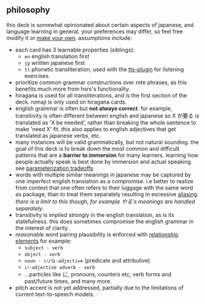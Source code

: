 ## philosophy

this deck is somewhat opinionated about certain aspects of japanese, and language learning in general. your preferences may differ, so feel free modify it or [make your own](https://github.com/satchelspencer/hsrs/blob/main/docs/deck-creation.md). assumptions include:

- each card has 3 learnable properties (siblings):
  - `en` english translation first
  - `jp` written japanese first
  - `tl` phonetic transliteration, used with the [tts-plugin](https://github.com/satchelspencer/hsrs-tts) for listening exercises
- prioritize common grammar constructions over rote phrases, as this benefits much more from hsrs's functionality.
- hiragana is used for all transliterations, and is the first section of the deck. romaji is only used on hiragana cards.
- english grammar is often but **not always correct**. for example, transitivity is often different between english and japanese so X が要る is translated as 'X be needed', rather than breaking the whole sentence to make 'need X' fit. this also applies to english adjectives that get translated as japanese verbs, etc.
- many instances will be valid grammatically, but not natural sounding. the goal of this deck is to break down the most common and difficult patterns that are a **barrier to immersion** for many learners. learning how people actually speak is best done by immersion and actual speaking. see [parameterization tradeoffs](https://github.com/satchelspencer/hsrs/blob/main/docs/deck-creation.md#parameterization-tradeoffs)
- words with multiple similar meanings in japanese may be captured by one imperfect english translation as a compromise. i.e better to realize from context that one often refers to their luggage with the same word as package, than to treat them separately resulting in excessive [aliasing](https://github.com/satchelspencer/hsrs/blob/main/docs/overview.md#aliasing). _there is a limit to this though, for example やる's meanings are handled separately._
- transitivity is implied strongly in the english translation, as is its statefulness. this does sometimes compromise the english grammar in the interest of clarity.
- _reasonable_ word pairing plausibility is enforced with [relationship elements](https://github.com/satchelspencer/hsrs/blob/main/docs/deck-creation.md#relationship-pattern) for example:
  - `subject - verb`
  - `object - verb`
  - `noun - い/な-adjective` (predicate and attributive)
  - `い-adjective adverb - verb`
  - ...particles like に, pronouns, counters etc, verb forms and past/future times, and many more.
- pitch accent is not yet addressed, partially due to the limitations of current text-to-speech models.
